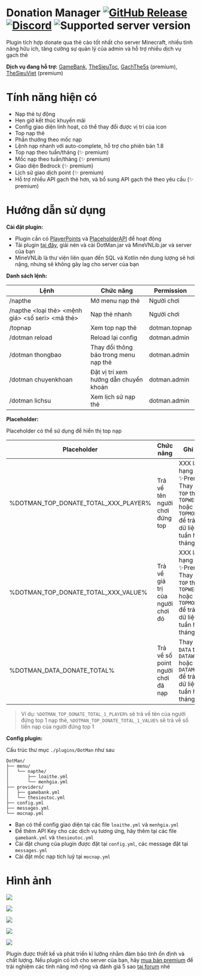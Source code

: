 Donation Manager [![GitHub Release](https://img.shields.io/github/v/release/minevn/DotMan?style=flat)](https://github.com/minevn/dotman/releases) [![Discord](https://img.shields.io/discord/1068181110036635678.svg?label=&logo=discord&logoColor=ffffff&color=7389D8&labelColor=6A7EC2)](https://minevn.studio/discord) ![Supported server version](https://img.shields.io/badge/minecraft-1.8%20--_1.20-green)
===========

Plugin tích hợp donate qua thẻ cào tốt nhất cho server Minecraft, nhiều tính năng hữu ích, tăng cường sự quản lý của admin và hỗ trợ nhiều dịch vụ gạch thẻ

**Dịch vụ đang hỗ trợ:** [GameBank](https://sv.gamebank.vn/user/nap-the), [TheSieuToc](https://thesieutoc.net/), [GachThe5s](https://gachthe5s.com/) (premium), [TheSieuViet](https://doitheviet.click/) (premium)

Tính năng hiện có
===========

- Nạp thẻ tự động
- Hẹn giờ kết thúc khuyến mãi
- Config giao diện linh hoạt, có thể thay đổi được vị trí của icon
- Top nạp thẻ
- Phần thưởng theo mốc nạp
- Lệnh nạp nhanh với auto-complete, hỗ trợ cho phiên bản 1.8
- Top nạp theo tuần/tháng (✨ premium)
- Mốc nạp theo tuần/tháng (✨ premium)
- Giao diện Bedrock (✨ premium)
- Lịch sử giao dịch point (✨ premium)
- Hỗ trợ nhiều API gạch thẻ hơn, và bổ sung API gạch thẻ theo yêu cầu (✨ premium)

Hướng dẫn sử dụng
===========

**Cài đặt plugin:**

- Plugin cần có [PlayerPoints](https://www.spigotmc.org/resources/playerpoints.80745/) và [PlaceholderAPI](https://www.spigotmc.org/resources/placeholderapi.6245/) để hoạt động
- Tải plugin [tại đây](https://github.com/minevn/dotman/releases), giải nén và cài DotMan.jar và MineVNLib.jar và server của bạn
- MineVNLib là thư viện liên quan đến SQL và Kotlin nên dung lượng sẽ hơi nặng, nhưng sẽ không gây lag cho server của bạn

**Danh sách lệnh:**

| Lệnh                                             | Chức năng                             | Permission    |
|--------------------------------------------------|---------------------------------------|---------------|
| /napthe                                          | Mở menu nạp thẻ                       | Người chơi    |
| /napthe <loại thẻ> <mệnh giá> <số seri> <mã thẻ> | Nạp thẻ nhanh                         | Người chơi    |
| /topnap                                          | Xem top nạp thẻ                       | dotman.topnap |
| /dotman reload                                   | Reload lại config                     | dotman.admin  |
| /dotman thongbao                                 | Thay đổi thông báo trong menu nạp thẻ | dotman.admin  |
| /dotman chuyenkhoan                              | Đặt vị trí xem hướng dẫn chuyển khoản | dotman.admin  |
| /dotman lichsu                                   | Xem lịch sử nạp thẻ                   | dotman.admin  |

**Placeholder:**

Placeholder có thể sử dụng để hiển thị top nạp

| Placeholder                          | Chức năng                         | Ghi chú                                                                                                           |
|--------------------------------------|-----------------------------------|-------------------------------------------------------------------------------------------------------------------|
| %DOTMAN_TOP_DONATE_TOTAL_XXX_PLAYER% | Trả về tên người chơi đứng top    | XXX là thứ hạng<br>✨Premium: Thay đổi `TOP` thành `TOPWEEK` hoặc `TOPMONTH` để trả về dữ liệu top tuần hoặc tháng |
| %DOTMAN_TOP_DONATE_TOTAL_XXX_VALUE%  | Trả về giá trị của người chơi đó  | XXX là thứ hạng<br>✨Premium: Thay đổi `TOP` thành `TOPWEEK` hoặc `TOPMONTH` để trả về dữ liệu top tuần hoặc tháng |
| %DOTMAN_DATA_DONATE_TOTAL%           | Trả về số point người chơi đã nạp | Thay đổi `DATA` thành `DATAWEEK` hoặc `DATAMONTH` để trả về dữ liệu top tuần hoặc tháng                           |

> Ví dụ: `%DOTMAN_TOP_DONATE_TOTAL_1_PLAYER%` sẽ trả về tên của người đứng top 1 nạp thẻ, `%DOTMAN_TOP_DONATE_TOTAL_1_VALUE%` sẽ trả về số tiền nạp của người đứng top 1

**Config plugin:**

Cấu trúc thư mục `./plugins/DotMan` như sau
```
DotMan/
├── menu/
│   └── napthe/
│       ├── loaithe.yml
│       └── menhgia.yml
├── providers/
│   ├── gamebank.yml
│   └── thesieutoc.yml
├── config.yml
├── messages.yml
└── mocnap.yml
```

- Bạn có thể config giao diện tại các file `loaithe.yml` và `menhgia.yml`
- Để thêm API Key cho các dịch vụ tương ứng, hãy thêm tại các file `gamebank.yml` và `thesieutoc.yml`
- Cài đặt chung của plugin được đặt tại `config.yml`, các message đặt tại `messages.yml`
- Cài đặt mốc nạp tích luỹ tại `mocnap.yml`

Hình ảnh
===========
![](https://i.imgur.com/Wds3sRi.png)

![](https://i.imgur.com/LUYYbdR.png)

![](https://i.imgur.com/giSRIkg.png)

![](https://i.imgur.com/zr3Mhdy.gif)

![](https://i.imgur.com/4Xng6eR.gif)

Plugin được thiết kế và phát triển kĩ lưỡng nhằm đảm bảo tính ổn định và chất lượng. Nếu plugin có ích cho server của bạn, hãy [mua bản premium](https://minecraftvn.net/resources/donation-manager-update-21-1-plugin-nap-the-tot-nhat-cho-minecraft.3657/) để trải nghiệm các tính năng mở rộng và đánh giá 5 sao [tại forum](https://minecraftvn.net/resources/donation-manager-update-21-1-plugin-nap-the-tot-nhat-cho-minecraft.3657/) nhé
